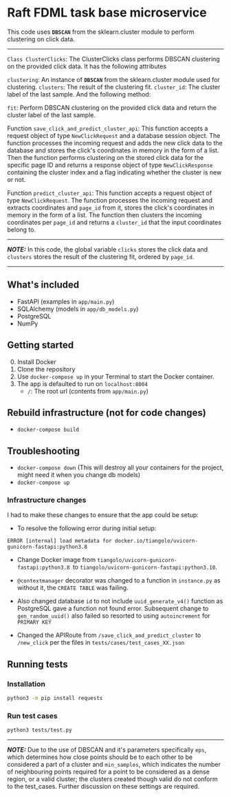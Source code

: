 # Raft FDML task base microservice

This code uses **`DBSCAN`** from the sklearn.cluster module to perform clustering on click data. 

---

`Class ClusterClicks`: 
The ClusterClicks class performs DBSCAN clustering on the provided click data. It has the following attributes

`clustering`: An instance of **`DBSCAN`** from the sklearn.cluster module used for clustering.
`clusters`: The result of the clustering fit.
`cluster_id`: The cluster label of the last sample.
And the following method:

`fit`: Perform DBSCAN clustering on the provided click data and return the cluster label of the last sample.

Function `save_click_and_predict_cluster_api`:
This function accepts a request object of type `NewClickRequest` and a database session object. The function processes the incoming request and adds the new click data to the database and stores the click's coordinates in memory in the form of a list. Then the function performs clustering on the stored click data for the specific page ID and returns a response object of type `NewClickResponse` containing the cluster index and a flag indicating whether the cluster is new or not.

Function `predict_cluster_api`:
This function accepts a request object of type `NewClickRequest`. The function processes the incoming request and extracts coordinates and `page_id` from it, stores the click's coordinates in memory in the form of a list. The function then clusters the incoming coordinates per `page_id` and returns a `cluster_id` that the input coordinates belong to.

--- 

**_NOTE:_** In this code, the global variable `clicks` stores the click data and `clusters` stores the result of the clustering fit, ordered by `page_id`.

---

## What's included
- FastAPI (examples in `app/main.py`)
- SQLAlchemy (models in `app/db_models.py`)
- PostgreSQL
- NumPy


## Getting started

0) Install Docker
1) Clone the repository
2) Use `docker-compose up` in your Terminal to start the Docker container.
3) The app is defaulted to run on `localhost:8004`
   * `/`: The root url (contents from `app/main.py`)

## Rebuild infrastructure (not for code changes)
- `docker-compose build`

## Troubleshooting
- `docker-compose down` (This will destroy all your containers for the project, might need it when you change db models)
- `docker-compose up`

### __Infrastructure changes__
I had to make these changes to ensure that the app could be setup:

* To resolve the following error during initial setup: 
```
ERROR [internal] load metadata for docker.io/tiangolo/uvicorn-gunicorn-fastapi:python3.8
```

- Change Docker image from `tiangolo/uvicorn-gunicorn-fastapi:python3.8 `to `tiangolo/uvicorn-gunicorn-fastapi:python3.10`. 

- `@contextmanager` decorator was changed to a function in `instance.py` as without it, the `CREATE TABLE` was failing. 
- Also changed database `id` to not include `uuid_generate_v4()` function as PostgreSQL gave a function not found error. Subsequent change to `gen_random_uuid()` also failed so resorted to using `autoincrement` for `PRIMARY KEY`
- Changed the APIRoute from `/save_click_and_predict_cluster` to `/new_click` per the files in `tests/cases/test_cases_XX.json`


## Running tests
### Installation
```bash
python3 -m pip install requests
```

### Run test cases
```bash
python3 tests/test.py
```

---

**_NOTE:_** Due to the use of DBSCAN and it's parameters specifically `eps`, which determines how close points should be to each other to be considered a part of a cluster and `min_samples`, which indicates the number of neighbouring points required for a point to be considered as a dense region, or a valid cluster; the clusters created though valid do not conform to the test_cases. Further discussion on these settings are required. 